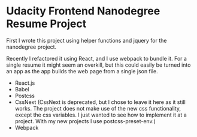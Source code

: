 # Udacity Frontend Nanodegree Resume Project

First I wrote this project using helper functions and jquery for the nanodegree project.

Recently I refactored it using React, and I use webpack to bundle it. For a single resume it might seem an overkill, but this could easily be turned into an app as the app builds the web page from a single json file.

- React.js
- Babel
- Postcss
- CssNext (CssNext is deprecated, but I chose to leave it here as it still works. The project does not make use of the new css functionality, except the css variables. I just wanted to see how to implement it at a project. With my new projects I use postcss-preset-env.)
- Webpack
